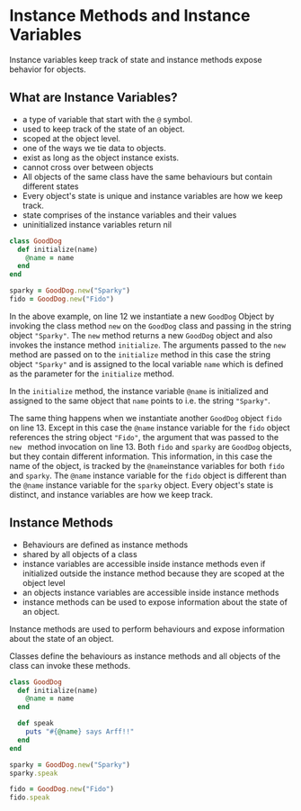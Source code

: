 # Instance Methods and Instance Variables

Instance variables keep track of state and instance methods expose behavior for objects.

## What are Instance Variables?

- a type of variable that start with the `@` symbol. 
- used to keep track of the state of an object. 
- scoped at the object level.
- one of the ways we tie data to objects. 
- exist as long as the object instance exists. 
- cannot cross over between objects
- All objects of the same class have the same behaviours but contain different states
- Every object's state is unique and instance variables are how we keep track.
- state comprises of the instance variables and their values
- uninitialized instance variables return nil

```ruby
class GoodDog
  def initialize(name)
    @name = name
  end
end

sparky = GoodDog.new("Sparky")
fido = GoodDog.new("Fido")
```

In the above example, on line 12 we instantiate a new `GoodDog` Object by invoking the class method `new` on the `GoodDog` class and passing in the string object `"Sparky"`. The `new` method returns a new `GoodDog` object and also invokes the instance method `initialize`. The arguments passed to the `new` method are passed on to the `initialize` method in this case the string object `"Sparky"` and is assigned to the local variable `name` which is defined as the parameter for the `initialize` method. 

In the `initialize` method, the instance variable `@name` is initialized and assigned to the same object that `name` points to i.e. the string `"Sparky"`.

The same thing happens when we instantiate another `GoodDog` object `fido` on line 13. Except in this case the `@name` instance variable for the `fido` object references the string object `"Fido"`, the argument that was passed to the `new ` method invocation on line 13. Both `fido` and `sparky` are `GoodDog` objects, but they contain different information. This information, in this case the name of the object, is tracked by the `@name`instance variables for both `fido` and `sparky`. The `@name` instance variable for the `fido` object is different than the `@name` instance variable for the `sparky` object. Every object's state is distinct, and instance variables are how we keep track.

## Instance Methods

- Behaviours are defined as instance methods
- shared by all objects of a class
- instance variables are accessible inside instance methods even if initialized outside the instance method because they are scoped at the object level
- an objects instance variables are accessible inside instance methods
- instance methods can be used to expose information about the state of an object. 

Instance methods are used to perform behaviours and expose information about the state of an object. 

Classes define the behaviours as instance methods and all objects of the class can invoke these methods. 

```ruby
class GoodDog
  def initialize(name)
    @name = name
  end

  def speak
    puts "#{@name} says Arff!!"
  end
end

sparky = GoodDog.new("Sparky")
sparky.speak

fido = GoodDog.new("Fido")
fido.speak
```


